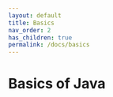 ```yaml
---
layout: default
title: Basics
nav_order: 2
has_children: true
permalink: /docs/basics
---
```


# Basics of Java